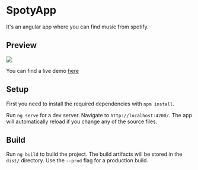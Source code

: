 # SpotyApp

It's an angular app where you can find music from spotify.

## Preview

![](https://i.imgur.com/GyL0oTZ.gif)

You can find a live demo [here](https://quizzical-tesla-9731e8.netlify.app/)
## Setup

First you need to install the required dependencies with `npm install`.


Run `ng serve` for a dev server. Navigate to `http://localhost:4200/`. The app will automatically reload if you change any of the source files.


## Build

Run `ng build` to build the project. The build artifacts will be stored in the `dist/` directory. Use the `--prod` flag for a production build.
